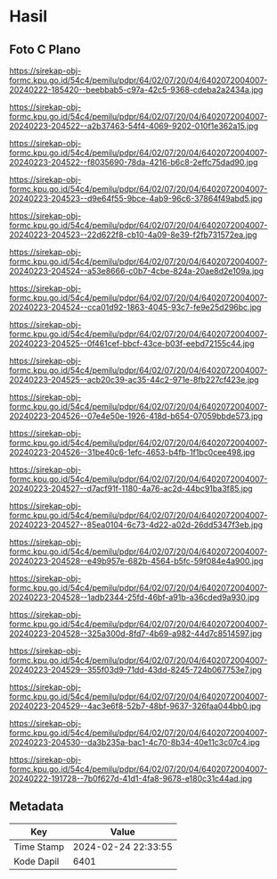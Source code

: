 # Hasil

## Foto C Plano

https://sirekap-obj-formc.kpu.go.id/54c4/pemilu/pdpr/64/02/07/20/04/6402072004007-20240222-185420--beebbab5-c97a-42c5-9368-cdeba2a2434a.jpg

https://sirekap-obj-formc.kpu.go.id/54c4/pemilu/pdpr/64/02/07/20/04/6402072004007-20240223-204522--a2b37463-54f4-4069-9202-010f1e362a15.jpg

https://sirekap-obj-formc.kpu.go.id/54c4/pemilu/pdpr/64/02/07/20/04/6402072004007-20240223-204522--f8035690-78da-4216-b6c8-2effc75dad90.jpg

https://sirekap-obj-formc.kpu.go.id/54c4/pemilu/pdpr/64/02/07/20/04/6402072004007-20240223-204523--d9e64f55-9bce-4ab9-96c6-37864f49abd5.jpg

https://sirekap-obj-formc.kpu.go.id/54c4/pemilu/pdpr/64/02/07/20/04/6402072004007-20240223-204523--22d622f8-cb10-4a09-8e39-f2fb731572ea.jpg

https://sirekap-obj-formc.kpu.go.id/54c4/pemilu/pdpr/64/02/07/20/04/6402072004007-20240223-204524--a53e8666-c0b7-4cbe-824a-20ae8d2e109a.jpg

https://sirekap-obj-formc.kpu.go.id/54c4/pemilu/pdpr/64/02/07/20/04/6402072004007-20240223-204524--cca01d92-1863-4045-93c7-fe9e25d296bc.jpg

https://sirekap-obj-formc.kpu.go.id/54c4/pemilu/pdpr/64/02/07/20/04/6402072004007-20240223-204525--0f461cef-bbcf-43ce-b03f-eebd72155c44.jpg

https://sirekap-obj-formc.kpu.go.id/54c4/pemilu/pdpr/64/02/07/20/04/6402072004007-20240223-204525--acb20c39-ac35-44c2-971e-8fb227cf423e.jpg

https://sirekap-obj-formc.kpu.go.id/54c4/pemilu/pdpr/64/02/07/20/04/6402072004007-20240223-204526--07e4e50e-1926-418d-b654-07059bbde573.jpg

https://sirekap-obj-formc.kpu.go.id/54c4/pemilu/pdpr/64/02/07/20/04/6402072004007-20240223-204526--31be40c6-1efc-4653-b4fb-1f1bc0cee498.jpg

https://sirekap-obj-formc.kpu.go.id/54c4/pemilu/pdpr/64/02/07/20/04/6402072004007-20240223-204527--d7acf91f-1180-4a76-ac2d-44bc91ba3f85.jpg

https://sirekap-obj-formc.kpu.go.id/54c4/pemilu/pdpr/64/02/07/20/04/6402072004007-20240223-204527--85ea0104-6c73-4d22-a02d-26dd5347f3eb.jpg

https://sirekap-obj-formc.kpu.go.id/54c4/pemilu/pdpr/64/02/07/20/04/6402072004007-20240223-204528--e49b957e-682b-4564-b5fc-59f084e4a900.jpg

https://sirekap-obj-formc.kpu.go.id/54c4/pemilu/pdpr/64/02/07/20/04/6402072004007-20240223-204528--1adb2344-25fd-46bf-a91b-a36cded9a930.jpg

https://sirekap-obj-formc.kpu.go.id/54c4/pemilu/pdpr/64/02/07/20/04/6402072004007-20240223-204528--325a300d-8fd7-4b69-a982-44d7c8514597.jpg

https://sirekap-obj-formc.kpu.go.id/54c4/pemilu/pdpr/64/02/07/20/04/6402072004007-20240223-204529--355f03d9-71dd-43dd-8245-724b067753e7.jpg

https://sirekap-obj-formc.kpu.go.id/54c4/pemilu/pdpr/64/02/07/20/04/6402072004007-20240223-204529--4ac3e6f8-52b7-48bf-9637-326faa044bb0.jpg

https://sirekap-obj-formc.kpu.go.id/54c4/pemilu/pdpr/64/02/07/20/04/6402072004007-20240223-204530--da3b235a-bac1-4c70-8b34-40e11c3c07c4.jpg

https://sirekap-obj-formc.kpu.go.id/54c4/pemilu/pdpr/64/02/07/20/04/6402072004007-20240222-191728--7b0f627d-41d1-4fa8-9678-e180c31c44ad.jpg


## Metadata

| Key        | Value               |
| ---------- | ------------------- |
| Time Stamp | 2024-02-24 22:33:55 |
| Kode Dapil | 6401                |



